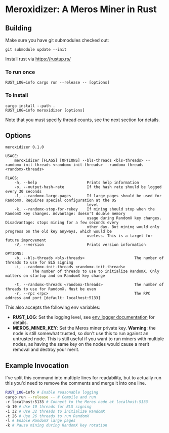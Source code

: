 # Meroxidizer: A Meros Miner in Rust

## Building

Make sure you have git submodules checked out:
```
git submodule update --init
```

Install rust via https://rustup.rs/

### To run once

```
RUST_LOG=info cargo run --release -- [options]
```

### To install

```
cargo install --path .
RUST_LOG=info meroxidizer [options]
```

Note that you must specify thread counts, see the next section for details.

## Options

```
meroxidizer 0.1.0

USAGE:
    meroxidizer [FLAGS] [OPTIONS] --bls-threads <bls-threads> --randomx-init-threads <randomx-init-threads> --randomx-threads <randomx-threads>

FLAGS:
    -h, --help                      Prints help information
    -o, --output-hash-rate          If the hash rate should be logged every 30 seconds
    -l, --randomx-large-pages       If large pages should be used for RandomX. Requires special configuration at the OS
                                    level
    -k, --randomx-stop-for-rekey    If mining should stop when the RandomX key changes. Advantage: doesn't double memory
                                    usage during RandomX key changes. Disadvantage: stops mining for a few seconds every
                                    other day. But mining would only progress on the old key anyways, which would be
                                    useless. This is a target for future improvement
    -V, --version                   Prints version information

OPTIONS:
    -b, --bls-threads <bls-threads>                      The number of threads to use for BLS signing
    -i, --randomx-init-threads <randomx-init-threads>
            The number of threads to use to initialize RandomX. Only matters on startup and on RandomX key change

    -t, --randomx-threads <randomx-threads>              The number of threads to use for RandomX. Must be even
    -r, --rpc <rpc>                                      The RPC address and port [default: localhost:5133]
```

This also accepts the following env variables:
- **RUST_LOG**: Set the logging level, see [env_logger documentation](https://docs.rs/env_logger/latest/env_logger/index.html) for details.
- **MEROS_MINER_KEY**: Set the Meros miner private key.
  **Warning**: the node is still somewhat trusted,
  so don't use this to run against an untrusted node.
  This is still useful if you want to run miners with multiple nodes,
  as having the same key on the nodes would cause a merit removal
  and destroy your merit.

## Example Invocation

I've split this command into multiple lines for readability,
but to actually run this you'd need to remove the comments
and merge it into one line.

```sh
RUST_LOG=info # Enable reasonable logging
cargo run --release -- # Compile and run
-r localhost:5133 # Connect to the Meros node at localhost:5133
-b 10 # Use 10 threads for BLS signing
-i 32 # Use 32 threads to initialize RandomX
-t 26 # Use 26 threads to run RandomX
-l # Enable RandomX large pages
-k # Pause mining during RandomX key rotation
```
